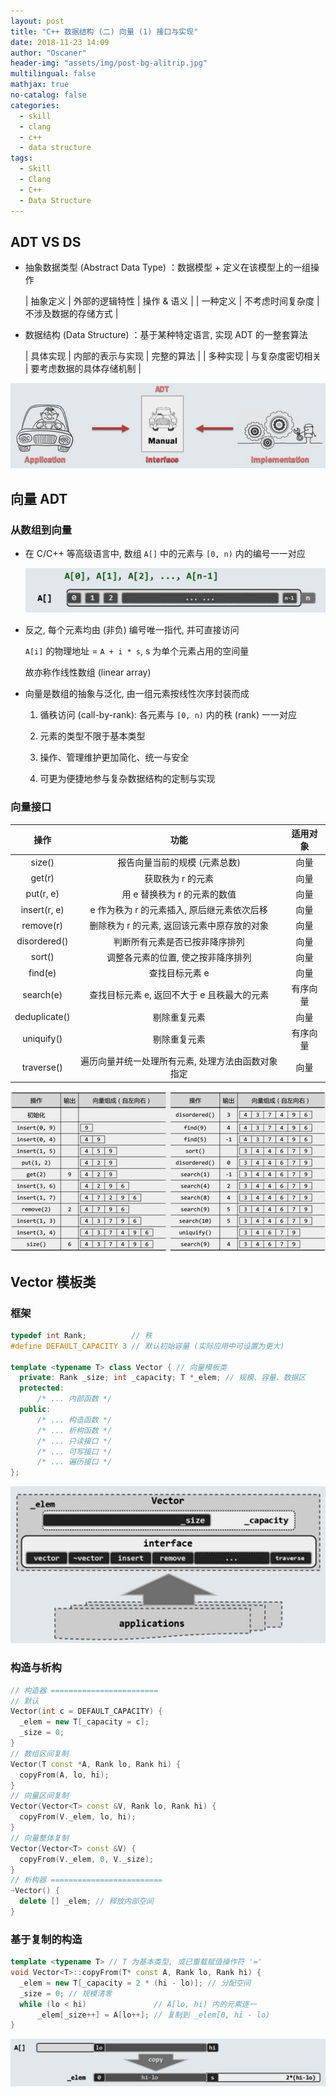 ```yaml
---
layout: post
title: "C++ 数据结构 (二) 向量 (1) 接口与实现"
date: 2018-11-23 14:09
author: "Oscaner"
header-img: "assets/img/post-bg-alitrip.jpg"
multilingual: false
mathjax: true
no-catalog: false
categories:
  - skill
  - clang
  - c++
  - data structure
tags:
  - Skill
  - Clang
  - C++
  - Data Structure
---
```


## ADT VS DS

- 抽象数据类型 (Abstract Data Type) ：数据模型 + 定义在该模型上的一组操作

    | 抽象定义 | 外部的逻辑特性 | 操作 & 语义 |
    | 一种定义 | 不考虑时间复杂度 | 不涉及数据的存储方式 |

- 数据结构 (Data Structure) ：基于某种特定语言, 实现 ADT 的一整套算法

    | 具体实现 | 内部的表示与实现 | 完整的算法 |
    | 多种实现 | 与复杂度密切相关 | 要考虑数据的具体存储机制 |

![1.png](/assets/img/in-post/skill/data-structure/post-vector-interface/1.png)

## 向量 ADT

### 从数组到向量

- 在 C/C++ 等高级语言中, 数组 `A[]` 中的元素与 `[0, n)` 内的编号一一对应

    ![2.png](/assets/img/in-post/skill/data-structure/post-vector-interface/2.png)

- 反之, 每个元素均由 (非负) 编号唯一指代, 并可直接访问

    `A[i]` 的物理地址 = `A + i * s`, s 为单个元素占用的空间量

    故亦称作线性数组 (linear array)

- 向量是数组的抽象与泛化, 由一组元素按线性次序封装而成

    1. 循秩访问 (call-by-rank): 各元素与 `[0, n)` 内的秩 (rank) 一一对应

    2. 元素的类型不限于基本类型

    3. 操作、管理维护更加简化、统一与安全

    4. 可更为便捷地参与复杂数据结构的定制与实现

### 向量接口

| 操作 | 功能 | 适用对象 |
| :--: | :--: | :--: |
| size() | 报告向量当前的规模 (元素总数) | 向量 |
| get(r) | 获取秩为 r 的元素 | 向量 |
| put(r, e) | 用 e 替换秩为 r 的元素的数值 | 向量 |
| insert(r, e) | e 作为秩为 r 的元素插入, 原后继元素依次后移 | 向量 |
| remove(r) | 删除秩为 r 的元素, 返回该元素中原存放的对象 | 向量 |
| disordered() | 判断所有元素是否已按非降序排列 | 向量 |
| sort() | 调整各元素的位置, 使之按非降序排列 | 向量 |
| find(e) | 查找目标元素 e | 向量 |
| search(e) | 查找目标元素 e, 返回不大于 e 且秩最大的元素 | 有序向量 |
| deduplicate() | 剔除重复元素 | 向量 |
| uniquify() | 剔除重复元素 | 有序向量 |
| traverse() | 遍历向量并统一处理所有元素, 处理方法由函数对象指定 | 向量 |

![3.png](/assets/img/in-post/skill/data-structure/post-vector-interface/3.png)

## Vector 模板类

### 框架

```cpp
typedef int Rank;          // 秩
#define DEFAULT_CAPACITY 3 // 默认初始容量 (实际应用中可设置为更大)

template <typename T> class Vector { // 向量模板类
  private: Rank _size; int _capacity; T *_elem; // 规模、容量、数据区
  protected:
      /* ... 内部函数 */
  public:
      /* ... 构造函数 */
      /* ... 析构函数 */
      /* ... 只读接口 */
      /* ... 可写接口 */
      /* ... 遍历接口 */
};
```

![4.png](/assets/img/in-post/skill/data-structure/post-vector-interface/4.png)

### 构造与析构

```cpp
// 构造器 ========================
// 默认
Vector(int c = DEFAULT_CAPACITY) {
  _elem = new T[_capacity = c];
  _size = 0;
}
// 数组区间复制
Vector(T const *A, Rank lo, Rank hi) {
  copyFrom(A, lo, hi);
}
// 向量区间复制
Vector(Vector<T> const &V, Rank lo, Rank hi) {
  copyFrom(V._elem, lo, hi);
}
// 向量整体复制
Vector(Vector<T> const &V) {
  copyFrom(V._elem, 0, V._size);
}
// 析构器 =========================
~Vector() {
  delete [] _elem; // 释放内部空间
}
```

### 基于复制的构造

```cpp
template <typename T> // T 为基本类型, 或已重载赋值操作符 '='
void Vector<T>::copyFrom(T* const A, Rank lo, Rank hi) {
  _elem = new T[_capacity = 2 * (hi - lo)]; // 分配空间
  _size = 0; // 规模清零
  while (lo < hi)               // A[lo, hi) 内的元素逐一
      _elem[_size++] = A[lo++]; // 复制到 _elem[0, hi - lo)
}
```

![5.png](/assets/img/in-post/skill/data-structure/post-vector-interface/5.png)

